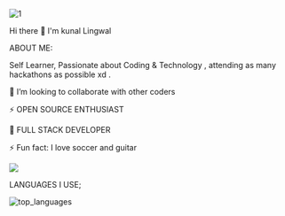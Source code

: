 
![1](https://user-images.githubusercontent.com/72959655/137020444-b901c4fd-df80-4384-96e3-0f646d70eab1.png)


Hi there 👋 I'm kunal Lingwal

ABOUT ME:

Self Learner, Passionate about Coding & Technology , attending as many hackathons as possible xd .


👯 I’m looking to collaborate with other coders

⚡️ OPEN SOURCE ENTHUSIAST 

🔭 FULL STACK DEVELOPER

⚡ Fun fact: I love soccer and guitar



<img src= "https://github-readme-stats.vercel.app/api?username=kunalcodes007&&show_icons=true&title_color=ffffff&icon_color=bb2acf&text_color=daf7dc&bg_color=151515">



LANGUAGES I USE;

![top_languages](https://github-readme-stats.vercel.app/api/top-langs/?username=kunalcodes007&show_icons=true&theme=radical)
